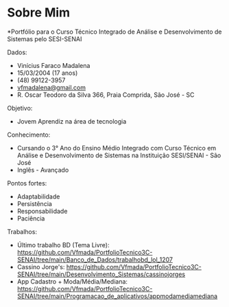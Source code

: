 # Sobre Mim
*Portfólio para o Curso Técnico Integrado de Análise e Desenvolvimento de Sistemas pelo SESI-SENAI

Dados:
- Vinícius Faraco Madalena
- 15/03/2004 (17 anos)
- (48) 99122-3957
- vfmadalena@gmail.com
- R. Oscar Teodoro da Silva 366, Praia Comprida, São José - SC

Objetivo: 
- Jovem Aprendiz na área de tecnologia

Conhecimento:
- Cursando o 3° Ano do Ensino Médio Integrado com Curso Técnico em Análise e Desenvolvimento de Sistemas na Instituição SESI/SENAI - São José
- Inglês - Avançado

Pontos fortes:
- Adaptabilidade
- Persistência
- Responsabilidade
- Paciência

Trabalhos:
- Último trabalho BD (Tema Livre): https://github.com/Vfmada/PortfolioTecnico3C-SENAI/tree/main/Banco_de_Dados/trabalhobd_lol_1207
- Cassino Jorge's: https://github.com/Vfmada/PortfolioTecnico3C-SENAI/tree/main/Desenvolvimento_Sistemas/cassinojorges
- App Cadastro + Moda/Média/Mediana: https://github.com/Vfmada/PortfolioTecnico3C-SENAI/tree/main/Programacao_de_aplicativos/appmodamediamediana
